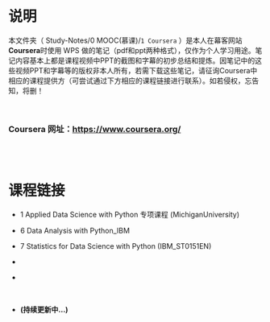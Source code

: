 # 说明
本文件夹（ Study-Notes/0 MOOC(慕课)/`1 Coursera` ）是本人在幕客网站**Coursera**时使用 WPS 做的笔记（pdf和ppt两种格式），仅作为个人学习用途。笔记内容基本上都是课程视频中PPT的截图和字幕的初步总结和提炼。因笔记中的这些视频PPT和字幕等的版权非本人所有，若需下载这些笔记，请征询Coursera中相应的课程提供方（可尝试通过下方相应的课程链接进行联系）。如若侵权，忘告知，将删！

<br>

### Coursera 网址：https://www.coursera.org/

<br>
<br>


# 课程链接
* <a href="https://www.coursera.org/specializations/data-science-python" style="text-decoration:none">1 Applied Data Science with Python 专项课程 (MichiganUniversity)</a>

* <a href="https://www.coursera.org/learn/data-analysis-with-python" style="text-decoration:none">6 Data Analysis with Python_IBM</a>

* <a href="https://www.coursera.org/learn/statistics-for-data-science-python" style="text-decoration:none">7 Statistics for Data Science with Python (IBM_ST0151EN)</a>

* <a href="" style="text-decoration:none"></a>

* <a href="" style="text-decoration:none"></a>

<br>

* **(持续更新中...)**
